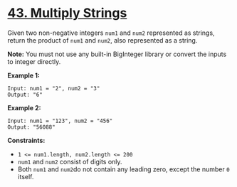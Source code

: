 # [43. Multiply Strings](https://leetcode.com/problems/multiply-strings/description/)

Given two non-negative integers `num1` and `num2` represented as strings, return the product of `num1` and `num2`, also represented as a string.

**Note:** You must not use any built-in BigInteger library or convert the inputs to integer directly.

**Example 1:** 

```
Input: num1 = "2", num2 = "3"
Output: "6"
```

**Example 2:** 

```
Input: num1 = "123", num2 = "456"
Output: "56088"
```

**Constraints:** 

- `1 <= num1.length, num2.length <= 200`
- `num1` and `num2` consist of digits only.
- Both `num1` and `num2`do not contain any leading zero, except the number `0` itself.